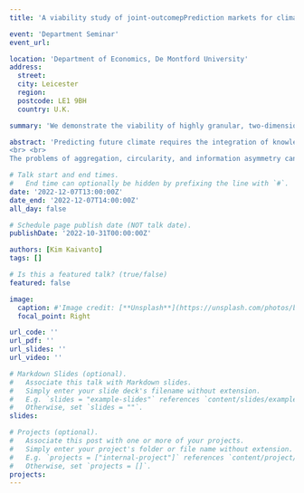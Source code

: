 ```yaml
---
title: 'A viability study of joint-outcomepPrediction markets for climate risk'

event: 'Department Seminar'
event_url: 

location: 'Department of Economics, De Montford University'
address:
  street: 
  city: Leicester
  region: 
  postcode: LE1 9BH
  country: U.K.

summary: 'We demonstrate the viability of highly granular, two-dimensional (joint) outcome spaces with markets for monthly UK rainfall and temperature. '

abstract: 'Predicting future climate requires the integration of knowledge and expertise from a wide range of disciplines. The predictions must account for climate-change mitigation policies which themselves may depend on climate predictions. This interdependency, or “circularity”, means that physical climate predictions must be conditioned on emissions of greenhouse gases (GHGs). Long-range climate forecasts also suffer from information asymmetry because users cannot rely on track records to judge the skill of providers. 
<br> <br> 
The problems of aggregation, circularity, and information asymmetry can be addressed using prediction markets with joint-outcome spaces that allow simultaneous forecasts of GHG concentrations and global temperature. The viability of prediction markets with the necessary highly granular, joint-outcome spaces was tested with markets for monthly UK rainfall and temperature. The experiments demonstrate that these markets can aggregate the judgments of experts with relevant expertise, and they indicate that similarly structured markets, with longer prediction horizons, could provide a mechanism to produce credible forecasts of climate-related risks for policy making, planning, and the disclosure of these risks.' 

# Talk start and end times.
#   End time can optionally be hidden by prefixing the line with `#`.
date: '2022-12-07T13:00:00Z'
date_end: '2022-12-07T14:00:00Z'
all_day: false

# Schedule page publish date (NOT talk date).
publishDate: '2022-10-31T00:00:00Z'

authors: [Kim Kaivanto]
tags: []

# Is this a featured talk? (true/false)
featured: false

image: 
  caption: #'Image credit: [**Unsplash**](https://unsplash.com/photos/bzdhc5b3Bxs)'
  focal_point: Right

url_code: ''
url_pdf: ''
url_slides: ''
url_video: ''

# Markdown Slides (optional).
#   Associate this talk with Markdown slides.
#   Simply enter your slide deck's filename without extension.
#   E.g. `slides = "example-slides"` references `content/slides/example-slides.md`.
#   Otherwise, set `slides = ""`.
slides:

# Projects (optional).
#   Associate this post with one or more of your projects.
#   Simply enter your project's folder or file name without extension.
#   E.g. `projects = ["internal-project"]` references `content/project/deep-learning/index.md`.
#   Otherwise, set `projects = []`.
projects:
---
```

 


